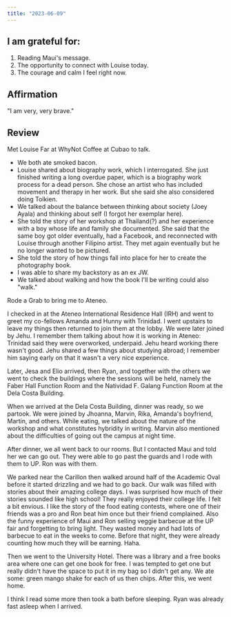 ```yaml
---
title: "2023-06-09"
---
```

## I am grateful for:
1. Reading Maui's message.
2. The opportunity to connect with Louise today.
3. The courage and calm I feel right now.

## Affirmation

"I am very, very brave."

## Review

Met Louise Far at WhyNot Coffee at Cubao to talk.
- We both ate smoked bacon.
- Louise shared about biography work, which I interrogated. She just finished writing a long overdue paper, which is a biography work process for a dead person. She chose an artist who has included movement and therapy in her work. But she said she also considered doing Tolkien.
- We talked about the balance between thinking about society (Joey Ayala) and thinking about self (I forgot her exemplar here).
- She told the story of her workshop at Thailand(?) and her experience with a boy whose life and family she documented. She said that the same boy got older eventually, had a Facebook, and reconnected with Louise through another Filipino artist. They met again eventually but he no longer wanted to be pictured.
- She told the story of how things fall into place for her to create the photography book.
- I was able to share my backstory as an ex JW.
- We talked about walking and how the book I'll be writing could also "walk."

Rode a Grab to bring me to Ateneo.

I checked in at the Ateneo International Residence Hall (IRH) and went to greet my co-fellows Amanda and Hunny with Trinidad. I went upstairs to leave my things then returned to join them at the lobby. We were later joined by Jehu. I remember them talking about how it is working in Ateneo: Trinidad said they were overworked, underpaid. Jehu heard working there wasn't good. Jehu shared a few things about studying abroad; I remember him saying early on that it wasn't a very nice experience.

Later, Jesa and Elio arrived, then Ryan, and together with the others we went to check the buildings where the sessions will be held, namely the Faber Hall Function Room and the Natividad F. Galang Function Room at the Dela Costa Building.

When we arrived at the Dela Costa Building, dinner was ready, so we partook. We were joined by Jhoanna, Marvin, Rika, Amanda's boyfriend, Martin, and others. While eating, we talked about the nature of the workshop and what constitutes hybridity in writing. Marvin also mentioned about the difficulties of going out the campus at night time.

After dinner, we all went back to our rooms. But I contacted Maui and told her we can go out. They were able to go past the guards and I rode with them to UP. Ron was with them.

We parked near the Carillon then walked around half of the Academic Oval before it started drizzling and we had to go back. Our walk was filled with stories about their amazing college days. I was surprised how much of their stories sounded like high school! They really enjoyed their college life. I felt a bit envious. I like the story of the food eating contests, where one of their friends was a pro and Ron beat him once but their friend complained. Also the funny experience of Maui and Ron selling veggie barbecue at the UP fair and forgetting to bring light. They wasted money and had lots of barbecue to eat in the weeks to come. Before that night, they were already counting how much they will be earning. Haha.

Then we went to the University Hotel. There was a library and a free books area where one can get one book for free. I was tempted to get one but really didn't have the space to put it in my bag so I didn't get any. We ate some: green mango shake for each of us then chips. After this, we went home.

I think I read some more then took a bath before sleeping. Ryan was already fast asleep when I arrived.
